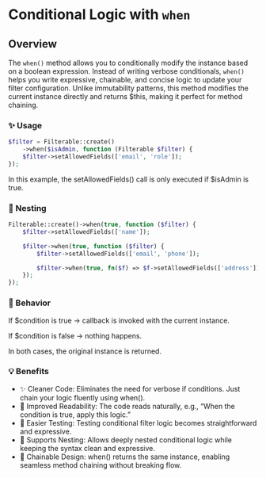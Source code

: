 # Conditional Logic with **`when`**

## Overview

The `when()` method allows you to conditionally modify the instance based on a boolean expression.
Instead of writing verbose conditionals, `when()` helps you write expressive, chainable, and concise logic to update your filter configuration.
Unlike immutability patterns, this method modifies the current instance directly and returns $this, making it perfect for method chaining.

### ✨ Usage

```php
$filter = Filterable::create()
    ->when($isAdmin, function (Filterable $filter) {
    $filter->setAllowedFields(['email', 'role']);
});
```

In this example, the setAllowedFields() call is only executed if $isAdmin is true.

### 🔁 Nesting

```php
Filterable::create()->when(true, function ($filter) {
    $filter->setAllowedFields(['name']);

    $filter->when(true, function ($filter) {
        $filter->setAllowedFields(['email', 'phone']);

        $filter->when(true, fn($f) => $f->setAllowedFields(['address']));
    });
});
```

### 🔬 Behavior

If $condition is true → callback is invoked with the current instance.

If $condition is false → nothing happens.

In both cases, the original instance is returned.

### 💡 Benefits

-   ✨ Cleaner Code:
    Eliminates the need for verbose if conditions. Just chain your logic fluently using when().
-   🧠 Improved Readability:
    The code reads naturally, e.g.,
    “When the condition is true, apply this logic.”
-   🧪 Easier Testing:
    Testing conditional filter logic becomes straightforward and expressive.
-   🔁 Supports Nesting:
    Allows deeply nested conditional logic while keeping the syntax clean and expressive.
-   🔗 Chainable Design:
    when() returns the same instance, enabling seamless method chaining without breaking flow.
